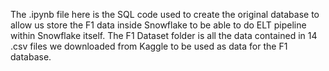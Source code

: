 The .ipynb file here is the SQL code used to create the original database to allow us store the F1 data inside Snowflake to be able to do ELT pipeline within Snowflake itself. The F1 Dataset folder is all the data contained in 14 .csv files we downloaded from Kaggle to be used as data for the F1 database.
